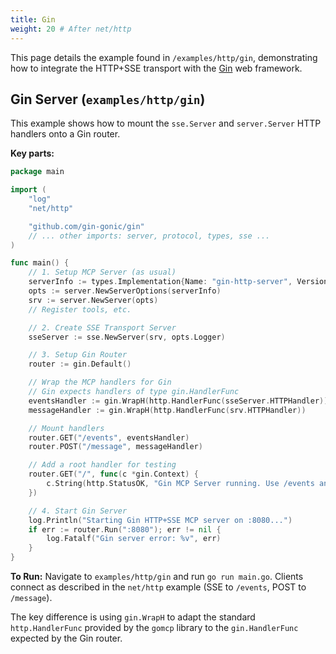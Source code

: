```yaml
---
title: Gin
weight: 20 # After net/http
---
```


This page details the example found in `/examples/http/gin`, demonstrating how to integrate the HTTP+SSE transport with the [Gin](https://github.com/gin-gonic/gin) web framework.

## Gin Server (`examples/http/gin`)

This example shows how to mount the `sse.Server` and `server.Server` HTTP handlers onto a Gin router.

**Key parts:**

```go
package main

import (
	"log"
	"net/http"

	"github.com/gin-gonic/gin"
	// ... other imports: server, protocol, types, sse ...
)

func main() {
	// 1. Setup MCP Server (as usual)
	serverInfo := types.Implementation{Name: "gin-http-server", Version: "0.1.0"}
	opts := server.NewServerOptions(serverInfo)
	srv := server.NewServer(opts)
	// Register tools, etc.

	// 2. Create SSE Transport Server
	sseServer := sse.NewServer(srv, opts.Logger)

	// 3. Setup Gin Router
	router := gin.Default()

	// Wrap the MCP handlers for Gin
	// Gin expects handlers of type gin.HandlerFunc
	eventsHandler := gin.WrapH(http.HandlerFunc(sseServer.HTTPHandler))
	messageHandler := gin.WrapH(http.HandlerFunc(srv.HTTPHandler))

	// Mount handlers
	router.GET("/events", eventsHandler)
	router.POST("/message", messageHandler)

	// Add a root handler for testing
	router.GET("/", func(c *gin.Context) {
		c.String(http.StatusOK, "Gin MCP Server running. Use /events and /message.")
	})

	// 4. Start Gin Server
	log.Println("Starting Gin HTTP+SSE MCP server on :8080...")
	if err := router.Run(":8080"); err != nil {
		log.Fatalf("Gin server error: %v", err)
	}
}
```

**To Run:** Navigate to `examples/http/gin` and run `go run main.go`. Clients connect as described in the `net/http` example (SSE to `/events`, POST to `/message`).

The key difference is using `gin.WrapH` to adapt the standard `http.HandlerFunc` provided by the `gomcp` library to the `gin.HandlerFunc` expected by the Gin router.
